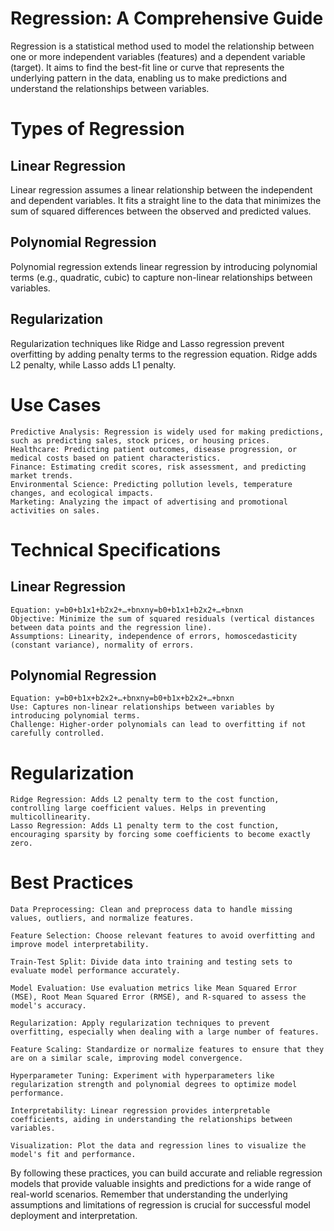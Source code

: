 # Regression: A Comprehensive Guide


Regression is a statistical method used to model the relationship between one or more independent variables (features) and a dependent variable (target). It aims to find the best-fit line or curve that represents the underlying pattern in the data, enabling us to make predictions and understand the relationships between variables.

# Types of Regression
## Linear Regression

Linear regression assumes a linear relationship between the independent and dependent variables. It fits a straight line to the data that minimizes the sum of squared differences between the observed and predicted values.
## Polynomial Regression

Polynomial regression extends linear regression by introducing polynomial terms (e.g., quadratic, cubic) to capture non-linear relationships between variables.
## Regularization

Regularization techniques like Ridge and Lasso regression prevent overfitting by adding penalty terms to the regression equation. Ridge adds L2 penalty, while Lasso adds L1 penalty.

# Use Cases

    Predictive Analysis: Regression is widely used for making predictions, such as predicting sales, stock prices, or housing prices.
    Healthcare: Predicting patient outcomes, disease progression, or medical costs based on patient characteristics.
    Finance: Estimating credit scores, risk assessment, and predicting market trends.
    Environmental Science: Predicting pollution levels, temperature changes, and ecological impacts.
    Marketing: Analyzing the impact of advertising and promotional activities on sales.

# Technical Specifications
## Linear Regression

    Equation: y=b0+b1x1+b2x2+…+bnxny=b0​+b1​x1​+b2​x2​+…+bn​xn​
    Objective: Minimize the sum of squared residuals (vertical distances between data points and the regression line).
    Assumptions: Linearity, independence of errors, homoscedasticity (constant variance), normality of errors.

## Polynomial Regression

    Equation: y=b0+b1x+b2x2+…+bnxny=b0​+b1​x+b2​x2+…+bn​xn
    Use: Captures non-linear relationships between variables by introducing polynomial terms.
    Challenge: Higher-order polynomials can lead to overfitting if not carefully controlled.

# Regularization

    Ridge Regression: Adds L2 penalty term to the cost function, controlling large coefficient values. Helps in preventing multicollinearity.
    Lasso Regression: Adds L1 penalty term to the cost function, encouraging sparsity by forcing some coefficients to become exactly zero.

# Best Practices

    Data Preprocessing: Clean and preprocess data to handle missing values, outliers, and normalize features.

    Feature Selection: Choose relevant features to avoid overfitting and improve model interpretability.

    Train-Test Split: Divide data into training and testing sets to evaluate model performance accurately.

    Model Evaluation: Use evaluation metrics like Mean Squared Error (MSE), Root Mean Squared Error (RMSE), and R-squared to assess the model's accuracy.

    Regularization: Apply regularization techniques to prevent overfitting, especially when dealing with a large number of features.

    Feature Scaling: Standardize or normalize features to ensure that they are on a similar scale, improving model convergence.

    Hyperparameter Tuning: Experiment with hyperparameters like regularization strength and polynomial degrees to optimize model performance.

    Interpretability: Linear regression provides interpretable coefficients, aiding in understanding the relationships between variables.

    Visualization: Plot the data and regression lines to visualize the model's fit and performance.

By following these practices, you can build accurate and reliable regression models that provide valuable insights and predictions for a wide range of real-world scenarios. Remember that understanding the underlying assumptions and limitations of regression is crucial for successful model deployment and interpretation.